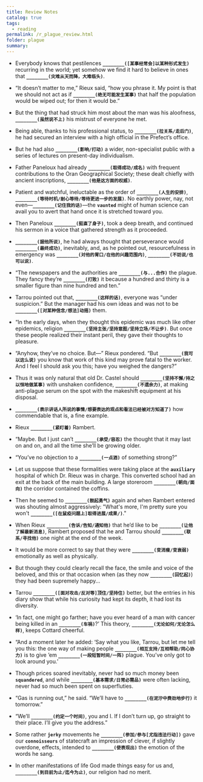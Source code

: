```yaml
---
title: Review Notes
catalog: true
tags: 
  - reading
permalink: /r_plague_review.html
folder: plague
summary: 
---
```


- Everybody knows that pestilences <b data-toggle="tooltip" data-original-title="{{site.data.answers.plag_d_12_f1}}">`________([某事经常会]以某种形式发生)`</b> recurring in the world; yet somehow we find it hard to believe in ones that <b data-toggle="tooltip" data-original-title="{{site.data.answers.plag_d_12_f2}}">`________(灾难从天而降，大难临头)`</b>.

-  “It doesn’t matter to me,” Rieux said, “how you phrase it. My point is that we should not act as if <b data-toggle="tooltip" data-original-title="{{site.data.answers.plag_d_17_e1}}">`________(绝无可能发生某事)`</b> that half the population would be wiped out; for then it would be.”

- But the thing that had struck him most about the man was his aloofness, <b data-toggle="tooltip" data-original-title="{{site.data.answers.plag_d_17_n1}}">`________(虽然说不上)`</b> his mistrust of everyone he met.

- Being able, thanks to his professional status, to <b data-toggle="tooltip" data-original-title="{{site.data.answers.plag_d_27_h1}}">`________(拉关系/走后门)`</b>, he had secured an interview with a high official in the Prefect’s office.

- But he had also <b data-toggle="tooltip" data-original-title="{{site.data.answers.plag_d_30_a1}}">`________(影响/打动)`</b> a wider, non-specialist public with a series of lectures on present-day individualism.

- Father Paneloux had already <b data-toggle="tooltip" data-original-title="{{site.data.answers.plag_d_30_c1}}">`________(取得成功/成名)`</b> with frequent contributions to the Oran Geographical Society; these dealt chiefly with ancient inscriptions, <b data-toggle="tooltip" data-original-title="{{site.data.answers.plag_d_30_c2}}">`________(他是这方面的权威)`</b>.

- Patient and watchful, ineluctable as the order of <b data-toggle="tooltip" data-original-title="{{site.data.answers.plag_d_31_h1}}">`________(人生的安排)`</b>, <b data-toggle="tooltip" data-original-title="{{site.data.answers.plag_d_31_h3}}">`________(等待时机/耐心等待/等待更进一步的发展)`</b>. No earthly power, nay, not even—<b data-toggle="tooltip" data-original-title="{{site.data.answers.plag_d_31_h2}}">`________(记住我的话)`</b>—the <b data-toggle="tooltip" data-original-title="{{site.data.glossary.vaunted}}">`vaunted`</b> might of human science can avail you to avert that hand once it is stretched toward you.

- Then Paneloux <b data-toggle="tooltip" data-original-title="{{site.data.answers.plag_d_31_i1}}">`________(挺直了身子)`</b>, took a deep breath, and continued his sermon in a voice that gathered strength as it proceeded.

- <b data-toggle="tooltip" data-original-title="{{site.data.answers.plag_d_35_b4}}">`________(据他所说)`</b>, he had always thought that perseverance would <b data-toggle="tooltip" data-original-title="{{site.data.answers.plag_d_35_b1}}">`________(最终成功)`</b>, inevitably, and, as he pointed out, resourcefulness in emergency was <b data-toggle="tooltip" data-original-title="{{site.data.answers.plag_d_35_b2}}">`________(对他的胃口/在他的兴趣范围内)`</b>, <b data-toggle="tooltip" data-original-title="{{site.data.answers.plag_d_35_b3}}">`________(不妨说/也可以说)`</b>.

- “The newspapers and the authorities are <b data-toggle="tooltip" data-original-title="{{site.data.answers.plag_d_37_h1}}">`________(与...合作)`</b> the plague. They fancy they’re <b data-toggle="tooltip" data-original-title="{{site.data.answers.plag_d_37_h2}}">`________(打败)`</b> it because a hundred and thirty is a smaller figure than nine hundred and ten.”

- Tarrou pointed out that, <b data-toggle="tooltip" data-original-title="{{site.data.answers.plag_d_38_h1}}">`________(这样的话)`</b>, everyone was “under suspicion.” But the manager had his own ideas and was not to be <b data-toggle="tooltip" data-original-title="{{site.data.answers.plag_d_38_h2}}">`________([对某种信念/想法]动摇)`</b> them.

- “In the early days, when they thought this epidemic was much like other epidemics, religion <b data-toggle="tooltip" data-original-title="{{site.data.answers.plag_d_40_f1}}">`________(坚持主张/坚持意图/坚持立场/不让步)`</b>. But once these people realized their instant peril, they gave their thoughts to pleasure.

- “Anyhow, they’ve no choice. But—” Rieux pondered. “But <b data-toggle="tooltip" data-original-title="{{site.data.answers.plag_d_41_i1}}">`________(我可以这么说)`</b> you know that work of this kind may prove fatal to the worker. And I feel I should ask you this; have you weighed the dangers?”

- Thus it was only natural that old Dr. Castel should <b data-toggle="tooltip" data-original-title="{{site.data.answers.plag_d_44_f1}}">`________(坚持不懈/持之以恒地做某事)`</b> with unshaken confidence, <b data-toggle="tooltip" data-original-title="{{site.data.answers.plag_d_44_f2}}">`________(不遗余力)`</b>, at making anti-plague serum on the spot with the makeshift equipment at his disposal.

- <b data-toggle="tooltip" data-original-title="{{site.data.answers.plag_d_48_f1}}">`________(表示讲话人所说的事情/想要表达的观点和看法已经被对方知道了)`</b> how commendable that is, a fine example.

- Rieux <b data-toggle="tooltip" data-original-title="{{site.data.answers.plag_d_48_h1}}">`________(紧盯着)`</b> Rambert.

- “Maybe. But I just can’t <b data-toggle="tooltip" data-original-title="{{site.data.answers.plag_d_49_b1}}">`________(承受/容忍)`</b> the thought that it may last on and on, and all the time she’ll be growing older.

- “You’ve no objection to a <b data-toggle="tooltip" data-original-title="{{site.data.answers.plag_d_51_a1}}">`________(一点酒)`</b> of something strong?”

- Let us suppose that these formalities were taking place at the <b data-toggle="tooltip" data-original-title="{{site.data.glossary.auxiliary}}">`auxiliary`</b> hospital of which Dr. Rieux was in charge. This converted school had an exit at the back of the main building. A large storeroom <b data-toggle="tooltip" data-original-title="{{site.data.answers.plag_d_56_d1}}">`________(朝向/面向)`</b> the corridor contained the coffins.

- Then he seemed to <b data-toggle="tooltip" data-original-title="{{site.data.answers.plag_d_52_l1}}">`________(鼓起勇气)`</b> again and when Rambert entered was shouting almost aggressively: "What's more, I'm pretty sure you won't <b data-toggle="tooltip" data-original-title="{{site.data.answers.plag_d_52_l2}}">`________([在鼠疫问题上]取得进展/成果/)`</b>."

- When Rieux <b data-toggle="tooltip" data-original-title="{{site.data.answers.plag_d_53_e1}}">`________(告诉/告知/通知他)`</b> that he’d like to be <b data-toggle="tooltip" data-original-title="{{site.data.answers.plag_d_53_e2}}">`________(让他了解最新消息)`</b>, Rambert proposed that he and Tarrou should <b data-toggle="tooltip" data-original-title="{{site.data.answers.plag_d_53_e3}}">`________(联系/寻找他)`</b> one night at the end of the week.

- It would be more correct to say that they were <b data-toggle="tooltip" data-original-title="{{site.data.answers.plag_d_59_c1}}">`________(变消瘦/变衰弱)`</b> emotionally as well as physically.

- But though they could clearly recall the face, the smile and voice of the beloved, and this or that occasion when (as they now <b data-toggle="tooltip" data-original-title="{{site.data.answers.plag_d_59_h1}}">`________(回忆起)`</b>) they had been supremely happy...

- Tarrou <b data-toggle="tooltip" data-original-title="{{site.data.answers.plag_d_61_c1}}">`________([面对攻击/反对等]顶住/坚持住)`</b> better, but the entries in his diary show that while his curiosity had kept its depth, it had lost its diversity.

- ‘In fact, one might go farther; have you ever heard of a man with cancer being killed in an <b data-toggle="tooltip" data-original-title="{{site.data.answers.plag_d_63_j1}}">`________(车祸)`</b>?’ This theory, <b data-toggle="tooltip" data-original-title="{{site.data.answers.plag_d_63_j2}}">`________(无论如何/无论怎么样)`</b>, keeps Cottard cheerful.

- “And a moment later he added: ‘Say what you like, Tarrou, but let me tell you this: the one way of making people <b data-toggle="tooltip" data-original-title="{{site.data.answers.plag_d_63_g1}}">`________(相互支持/互相帮助/同心协力)`</b> is to give ’em <b data-toggle="tooltip" data-original-title="{{site.data.answers.plag_d_63_g2}}">`________(一段短暂时间/一阵)`</b> plague. You’ve only got to look around you.’

- Though prices soared inevitably, never had so much money been <b data-toggle="tooltip" data-original-title="{{site.data.glossary.squandered}}">`squandered`</b>, and while <b data-toggle="tooltip" data-original-title="{{site.data.answers.plag_d_64_a1}}">`________(基本需求/日常必需品)`</b> were often lacking, never had so much been spent on superfluties.

- “Gas is running out,” he said. “We’ll have to <b data-toggle="tooltip" data-original-title="{{site.data.answers.plag_d_67_d1}}">`________(在泥泞中费劲地步行)`</b> it tomorrow.”

- “We’ll <b data-toggle="tooltip" data-original-title="{{site.data.answers.plag_d_65_m1}}">`________(约定一个时间)`</b>, you and I. If I don’t turn up, go straight to their place. I’ll give you the address.”


- Some rather <b data-toggle="tooltip" data-original-title="{{site.data.glossary.jerky}}">`jerky`</b> movements he <b data-toggle="tooltip" data-original-title="{{site.data.answers.plag_d_65_f1}}">`________(参加/参与[尤指违法行动])`</b> gave our <b data-toggle="tooltip" data-original-title="{{site.data.glossary.connoisseurs}}">`connoisseurs`</b> of statecraft an impression of clever, if slightly overdone, effects, intended to <b data-toggle="tooltip" data-original-title="{{site.data.answers.plag_d_65_f2}}">`________(使表现出)`</b> the emotion of the words he sang.

- In other manifestations of life God made things easy for us and, <b data-toggle="tooltip" data-original-title="{{site.data.answers.plag_d_73_c1}}">`________(到目前为止/迄今为止)`</b>, our religion had no merit.